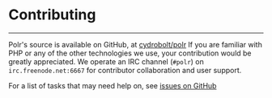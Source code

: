 # Contributing
------------------

Polr's source is available on GitHub, at [cydrobolt/polr](https://github.com/cydrobolt/polr)
If you are familiar with PHP or any of the other technologies we use, your contribution would be greatly appreciated. 
We operate an IRC channel (`#polr`) on `irc.freenode.net:6667` for contributor collaboration and user support.

For a list of tasks that may need help on, see [issues on GitHub](https://github.com/cydrobolt/polr/issues)
